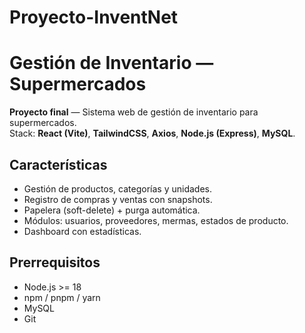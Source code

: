 # Proyecto-InventNet

# Gestión de Inventario — Supermercados

**Proyecto final** — Sistema web de gestión de inventario para supermercados.  
Stack: **React (Vite)**, **TailwindCSS**, **Axios**, **Node.js (Express)**, **MySQL**.

## Características
- Gestión de productos, categorías y unidades.
- Registro de compras y ventas con snapshots.
- Papelera (soft-delete) + purga automática.
- Módulos: usuarios, proveedores, mermas, estados de producto.
- Dashboard con estadísticas.

## Prerrequisitos
- Node.js >= 18
- npm / pnpm / yarn
- MySQL
- Git